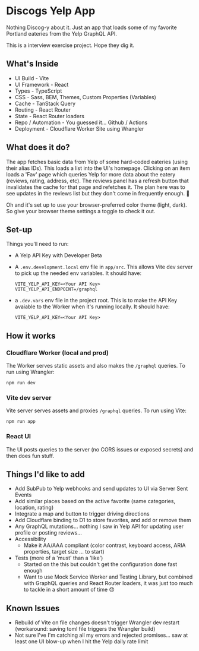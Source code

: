 # Discogs Yelp App

Nothing Discog-y about it. Just an app that loads some of my favorite Portland eateries from the Yelp GraphQL API.

This is a interview exercise project. Hope they dig it.

## What's Inside

- UI Build - Vite
- UI Framework - React
- Types - TypeScript
- CSS - Sass, BEM, Themes, Custom Properties (Variables)
- Cache - TanStack Query
- Routing - React Router
- State - React Router loaders
- Repo / Automation - You guessed it... Github / Actions
- Deployment - Cloudflare Worker Site using Wrangler

## What does it do?

The app fetches basic data from Yelp of some hard-coded eateries (using their alias IDs). This loads a list into the UI's homepage. Clicking on an item loads a 'Fav' page which queries Yelp for more data about the eatery (reviews, rating, address, etc). The reviews panel has a refresh button that invalidates the cache for that page and refetches it. The plan here was to see updates in the reviews list but they don't come in frequently enough. 🫤

Oh and it's set up to use your browser-preferred color theme (light, dark). So give your browser theme settings a toggle to check it out.

## Set-up

Things you'll need to run:

- A Yelp API Key with Developer Beta
- A `.env.development.local` env file in `app/src`. This allows Vite dev server to pick up the needed env variables. It should have:

  ```
  VITE_YELP_API_KEY=<Your API Key>
  VITE_YELP_API_ENDPOINT=/graphql
  ```

- a `.dev.vars` env file in the project root. This is to make the API Key avaiable to the Worker when it's running locally. It should have:
  ```
  VITE_YELP_API_KEY=<Your API Key>
  ```

## How it works

### Cloudflare Worker (local and prod)

The Worker serves static assets and also makes the `/graphql` queries. To run using Wrangler:

```
npm run dev
```

### Vite dev server

Vite server serves assets and proxies `/graphql` queries. To run using Vite:

```
npm run app
```

### React UI

The UI posts queries to the server (no CORS issues or exposed secrets) and then does fun stuff.

## Things I'd like to add

- Add SubPub to Yelp webhooks and send updates to UI via Server Sent Events
- Add similar places based on the active favorite (same categories, location, rating)
- Integrate a map and button to trigger driving directions
- Add Cloudflare binding to D1 to store favorites, and add or remove them
- Any GraphQL mutations... nothing I saw in Yelp API for updating user profile or posting reviews...
- Accessibility
  - Make it AA/AAA compliant (color contrast, keyboard access, ARIA properties, target size ... to start)
- Tests (more of a 'must' than a 'like')
  - Started on the this but couldn't get the configuration done fast enough
  - Want to use Mock Service Worker and Testing Library, but combined with GraphQL queries and React Router loaders, it was just too much to tackle in a short amount of time 😞

## Known Issues

- Rebuild of Vite on file changes doesn't trigger Wrangler dev restart (workaround: saving toml file triggers the Wrangler build)
- Not sure I've I'm catching all my errors and rejected promises... saw at least one UI blow-up when I hit the Yelp daily rate limit
